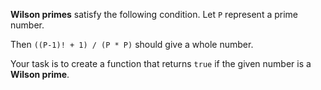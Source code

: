 <b>Wilson primes</b> satisfy the following condition.
Let ```P``` represent a prime number. 

Then ```((P-1)! + 1) / (P * P)``` should give a whole number.

Your task is to create a function that returns ```true``` if the given number is a <b>Wilson prime</b>.